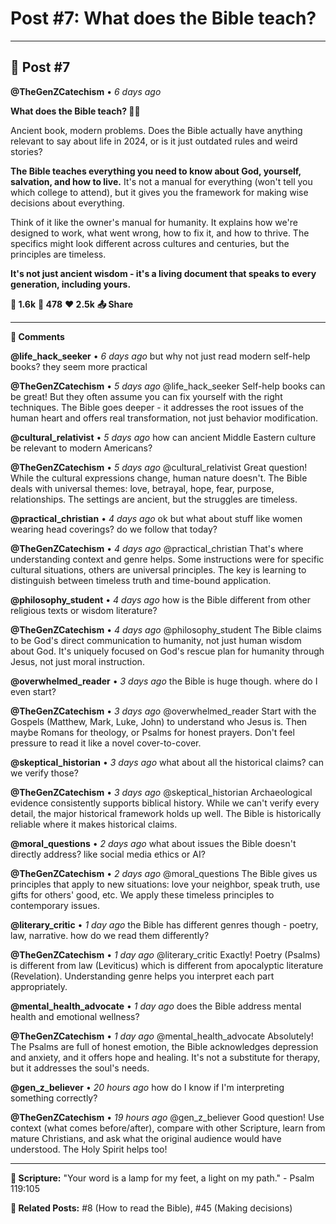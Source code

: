# Post #7: What does the Bible teach?

---

## 📱 Post #7

**@TheGenZCatechism** • *6 days ago*

**What does the Bible teach? 📖✨**

Ancient book, modern problems. Does the Bible actually have anything relevant to say about life in 2024, or is it just outdated rules and weird stories?

**The Bible teaches everything you need to know about God, yourself, salvation, and how to live.** It's not a manual for everything (won't tell you which college to attend), but it gives you the framework for making wise decisions about everything.

Think of it like the owner's manual for humanity. It explains how we're designed to work, what went wrong, how to fix it, and how to thrive. The specifics might look different across cultures and centuries, but the principles are timeless.

**It's not just ancient wisdom - it's a living document that speaks to every generation, including yours.**

**💭 1.6k** **🔄 478** **❤️ 2.5k** **📤 Share**

---

**💬 Comments**

**@life_hack_seeker** • *6 days ago*
but why not just read modern self-help books? they seem more practical

**@TheGenZCatechism** • *5 days ago*
@life_hack_seeker Self-help books can be great! But they often assume you can fix yourself with the right techniques. The Bible goes deeper - it addresses the root issues of the human heart and offers real transformation, not just behavior modification.

**@cultural_relativist** • *5 days ago*
how can ancient Middle Eastern culture be relevant to modern Americans?

**@TheGenZCatechism** • *5 days ago*
@cultural_relativist Great question! While the cultural expressions change, human nature doesn't. The Bible deals with universal themes: love, betrayal, hope, fear, purpose, relationships. The settings are ancient, but the struggles are timeless.

**@practical_christian** • *4 days ago*
ok but what about stuff like women wearing head coverings? do we follow that today?

**@TheGenZCatechism** • *4 days ago*
@practical_christian That's where understanding context and genre helps. Some instructions were for specific cultural situations, others are universal principles. The key is learning to distinguish between timeless truth and time-bound application.

**@philosophy_student** • *4 days ago*
how is the Bible different from other religious texts or wisdom literature?

**@TheGenZCatechism** • *4 days ago*
@philosophy_student The Bible claims to be God's direct communication to humanity, not just human wisdom about God. It's uniquely focused on God's rescue plan for humanity through Jesus, not just moral instruction.

**@overwhelmed_reader** • *3 days ago*
the Bible is huge though. where do I even start?

**@TheGenZCatechism** • *3 days ago*
@overwhelmed_reader Start with the Gospels (Matthew, Mark, Luke, John) to understand who Jesus is. Then maybe Romans for theology, or Psalms for honest prayers. Don't feel pressure to read it like a novel cover-to-cover.

**@skeptical_historian** • *3 days ago*
what about all the historical claims? can we verify those?

**@TheGenZCatechism** • *3 days ago*
@skeptical_historian Archaeological evidence consistently supports biblical history. While we can't verify every detail, the major historical framework holds up well. The Bible is historically reliable where it makes historical claims.

**@moral_questions** • *2 days ago*
what about issues the Bible doesn't directly address? like social media ethics or AI?

**@TheGenZCatechism** • *2 days ago*
@moral_questions The Bible gives us principles that apply to new situations: love your neighbor, speak truth, use gifts for others' good, etc. We apply these timeless principles to contemporary issues.

**@literary_critic** • *1 day ago*
the Bible has different genres though - poetry, law, narrative. how do we read them differently?

**@TheGenZCatechism** • *1 day ago*
@literary_critic Exactly! Poetry (Psalms) is different from law (Leviticus) which is different from apocalyptic literature (Revelation). Understanding genre helps you interpret each part appropriately.

**@mental_health_advocate** • *1 day ago*
does the Bible address mental health and emotional wellness?

**@TheGenZCatechism** • *1 day ago*
@mental_health_advocate Absolutely! The Psalms are full of honest emotion, the Bible acknowledges depression and anxiety, and it offers hope and healing. It's not a substitute for therapy, but it addresses the soul's needs.

**@gen_z_believer** • *20 hours ago*
how do I know if I'm interpreting something correctly?

**@TheGenZCatechism** • *19 hours ago*
@gen_z_believer Good question! Use context (what comes before/after), compare with other Scripture, learn from mature Christians, and ask what the original audience would have understood. The Holy Spirit helps too!

---

**📖 Scripture:** "Your word is a lamp for my feet, a light on my path." - Psalm 119:105

**🔗 Related Posts:** #8 (How to read the Bible), #45 (Making decisions) 